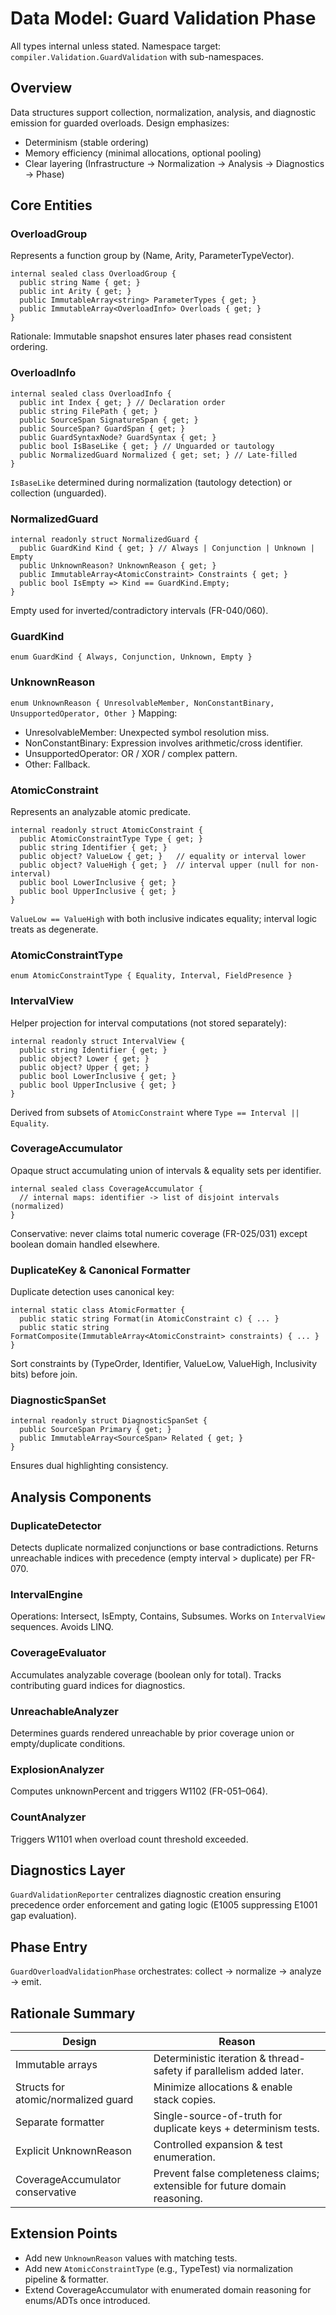# Data Model: Guard Validation Phase

All types internal unless stated. Namespace target: `compiler.Validation.GuardValidation` with sub-namespaces.

## Overview
Data structures support collection, normalization, analysis, and diagnostic emission for guarded overloads. Design emphasizes:
- Determinism (stable ordering)
- Memory efficiency (minimal allocations, optional pooling)
- Clear layering (Infrastructure → Normalization → Analysis → Diagnostics → Phase)

## Core Entities
### OverloadGroup
Represents a function group by (Name, Arity, ParameterTypeVector).
```
internal sealed class OverloadGroup {
  public string Name { get; }
  public int Arity { get; }
  public ImmutableArray<string> ParameterTypes { get; }
  public ImmutableArray<OverloadInfo> Overloads { get; }
}
```
Rationale: Immutable snapshot ensures later phases read consistent ordering.

### OverloadInfo
```
internal sealed class OverloadInfo {
  public int Index { get; } // Declaration order
  public string FilePath { get; }
  public SourceSpan SignatureSpan { get; }
  public SourceSpan? GuardSpan { get; }
  public GuardSyntaxNode? GuardSyntax { get; }
  public bool IsBaseLike { get; } // Unguarded or tautology
  public NormalizedGuard Normalized { get; set; } // Late-filled
}
```
`IsBaseLike` determined during normalization (tautology detection) or collection (unguarded).

### NormalizedGuard
```
internal readonly struct NormalizedGuard {
  public GuardKind Kind { get; } // Always | Conjunction | Unknown | Empty
  public UnknownReason? UnknownReason { get; }
  public ImmutableArray<AtomicConstraint> Constraints { get; }
  public bool IsEmpty => Kind == GuardKind.Empty;
}
```
Empty used for inverted/contradictory intervals (FR-040/060).

### GuardKind
`enum GuardKind { Always, Conjunction, Unknown, Empty }`

### UnknownReason
`enum UnknownReason { UnresolvableMember, NonConstantBinary, UnsupportedOperator, Other }`
Mapping:
- UnresolvableMember: Unexpected symbol resolution miss.
- NonConstantBinary: Expression involves arithmetic/cross identifier.
- UnsupportedOperator: OR / XOR / complex pattern.
- Other: Fallback.

### AtomicConstraint
Represents an analyzable atomic predicate.
```
internal readonly struct AtomicConstraint {
  public AtomicConstraintType Type { get; }
  public string Identifier { get; }
  public object? ValueLow { get; }   // equality or interval lower
  public object? ValueHigh { get; }  // interval upper (null for non-interval)
  public bool LowerInclusive { get; }
  public bool UpperInclusive { get; }
}
```
`ValueLow == ValueHigh` with both inclusive indicates equality; interval logic treats as degenerate.

### AtomicConstraintType
`enum AtomicConstraintType { Equality, Interval, FieldPresence }`

### IntervalView
Helper projection for interval computations (not stored separately):
```
internal readonly struct IntervalView {
  public string Identifier { get; }
  public object? Lower { get; }
  public object? Upper { get; }
  public bool LowerInclusive { get; }
  public bool UpperInclusive { get; }
}
```
Derived from subsets of `AtomicConstraint` where `Type == Interval || Equality`.

### CoverageAccumulator
Opaque struct accumulating union of intervals & equality sets per identifier.
```
internal sealed class CoverageAccumulator {
  // internal maps: identifier -> list of disjoint intervals (normalized)
}
```
Conservative: never claims total numeric coverage (FR-025/031) except boolean domain handled elsewhere.

### DuplicateKey & Canonical Formatter
Duplicate detection uses canonical key:
```
internal static class AtomicFormatter {
  public static string Format(in AtomicConstraint c) { ... }
  public static string FormatComposite(ImmutableArray<AtomicConstraint> constraints) { ... }
}
```
Sort constraints by (TypeOrder, Identifier, ValueLow, ValueHigh, Inclusivity bits) before join.

### DiagnosticSpanSet
```
internal readonly struct DiagnosticSpanSet {
  public SourceSpan Primary { get; }
  public ImmutableArray<SourceSpan> Related { get; }
}
```
Ensures dual highlighting consistency.

## Analysis Components
### DuplicateDetector
Detects duplicate normalized conjunctions or base contradictions. Returns unreachable indices with precedence (empty interval > duplicate) per FR-070.

### IntervalEngine
Operations: Intersect, IsEmpty, Contains, Subsumes. Works on `IntervalView` sequences. Avoids LINQ.

### CoverageEvaluator
Accumulates analyzable coverage (boolean only for total). Tracks contributing guard indices for diagnostics.

### UnreachableAnalyzer
Determines guards rendered unreachable by prior coverage union or empty/duplicate conditions.

### ExplosionAnalyzer
Computes unknownPercent and triggers W1102 (FR-051–064).

### CountAnalyzer
Triggers W1101 when overload count threshold exceeded.

## Diagnostics Layer
`GuardValidationReporter` centralizes diagnostic creation ensuring precedence order enforcement and gating logic (E1005 suppressing E1001 gap evaluation).

## Phase Entry
`GuardOverloadValidationPhase` orchestrates: collect → normalize → analyze → emit.

## Rationale Summary
| Design | Reason |
|--------|-------|
| Immutable arrays | Deterministic iteration & thread-safety if parallelism added later. |
| Structs for atomic/normalized guard | Minimize allocations & enable stack copies. |
| Separate formatter | Single-source-of-truth for duplicate keys + determinism tests. |
| Explicit UnknownReason | Controlled expansion & test enumeration. |
| CoverageAccumulator conservative | Prevent false completeness claims; extensible for future domain reasoning. |

## Extension Points
- Add new `UnknownReason` values with matching tests.
- Add new `AtomicConstraintType` (e.g., TypeTest) via normalization pipeline & formatter.
- Extend CoverageAccumulator with enumerated domain reasoning for enums/ADTs once introduced.
